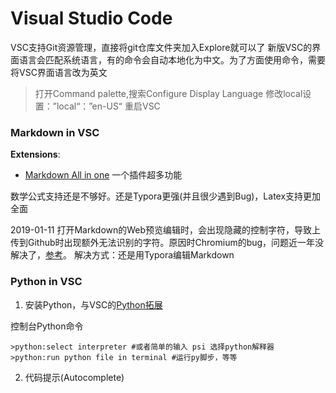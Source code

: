 # Visual Studio Code
VSC支持Git资源管理，直接将git仓库文件夹加入Explore就可以了
新版VSC的界面语言会匹配系统语言，有的命令会自动本地化为中文。为了方面使用命令，需要将VSC界面语言改为英文
> 打开Command palette,搜索Configure Display Language
> 修改local设置：”local“：”en-US“
> 重启VSC

### Markdown in VSC

**Extensions**:
- [Markdown All in one](https://marketplace.visualstudio.com/items?itemName=yzhang.markdown-all-in-one#review-details) 一个插件超多功能

数学公式支持还是不够好。还是Typora更强(并且很少遇到Bug)，Latex支持更加全面

2019-01-11 打开Markdown的Web预览编辑时，会出现隐藏的控制字符，导致上传到Github时出现额外无法识别的字符。原因时Chromium的bug，问题近一年没解决了，[参考](https://juejin.im/entry/5a806ddef265da4e84092eeb)。
解决方式：还是用Typora编辑Markdown

### Python in VSC
1. 安装Python，与VSC的[Python拓展](https://marketplace.visualstudio.com/items?itemName=ms-python.python)

控制台Python命令
```
>python:select interpreter #或者简单的输入 psi 选择python解释器
>python:run python file in terminal #运行py脚步，等等
```

2. 代码提示(Autocomplete)

